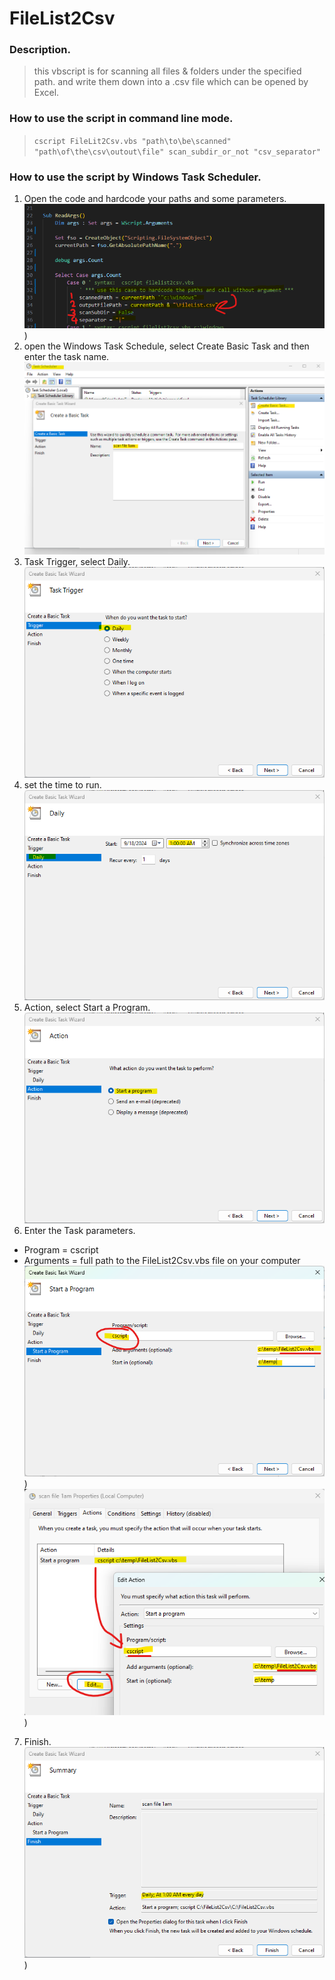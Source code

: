 # FileList2Csv
### Description.
> this vbscript is for scanning all files & folders under the specified path. and write them down into a .csv file which can be opened by Excel.
### How to use the script in command line mode.
> `cscript FileLit2Csv.vbs "path\to\be\scanned" "path\of\the\csv\outout\file" scan_subdir_or_not "csv_separator"`
### How to use the script by Windows Task Scheduler.
1. Open the code and hardcode your paths and some parameters.
![set the paths](images/10.png))
2. open the Windows Task Schedule, select Create Basic Task and then enter the task name.
![Task Schedule](images/01.png)
3. Task Trigger, select Daily.
![Task Trigger](images/02.png)
4. set the time to run.
![set the time](images/03.png)
5. Action, select Start a Program.
![Action](images/04.png)
6. Enter the Task parameters.
- Program = cscript
- Arguments = full path to the FileList2Csv.vbs file on your computer
![Start a Program](images/11.png))
![Task parameters](images/12.png))
7. Finish.
![Finish](images/06.png))
